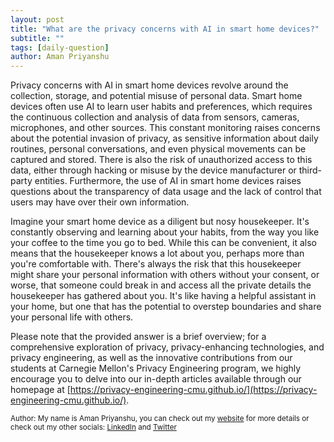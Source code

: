 ```yaml
---
layout: post
title: "What are the privacy concerns with AI in smart home devices?"
subtitle: ""
tags: [daily-question]
author: Aman Priyanshu
---
```


Privacy concerns with AI in smart home devices revolve around the collection, storage, and potential misuse of personal data. Smart home devices often use AI to learn user habits and preferences, which requires the continuous collection and analysis of data from sensors, cameras, microphones, and other sources. This constant monitoring raises concerns about the potential invasion of privacy, as sensitive information about daily routines, personal conversations, and even physical movements can be captured and stored. There is also the risk of unauthorized access to this data, either through hacking or misuse by the device manufacturer or third-party entities. Furthermore, the use of AI in smart home devices raises questions about the transparency of data usage and the lack of control that users may have over their own information.

Imagine your smart home device as a diligent but nosy housekeeper. It's constantly observing and learning about your habits, from the way you like your coffee to the time you go to bed. While this can be convenient, it also means that the housekeeper knows a lot about you, perhaps more than you're comfortable with. There's always the risk that this housekeeper might share your personal information with others without your consent, or worse, that someone could break in and access all the private details the housekeeper has gathered about you. It's like having a helpful assistant in your home, but one that has the potential to overstep boundaries and share your personal life with others.

Please note that the provided answer is a brief overview; for a comprehensive exploration of privacy, privacy-enhancing technologies, and privacy engineering, as well as the innovative contributions from our students at Carnegie Mellon's Privacy Engineering program, we highly encourage you to delve into our in-depth articles available through our homepage at [https://privacy-engineering-cmu.github.io/](https://privacy-engineering-cmu.github.io/).

<small>Author: My name is Aman Priyanshu, you can check out my [website](https://amanpriyanshu.github.io/) for more details or check out my other socials: [LinkedIn](https://www.linkedin.com/in/aman-priyanshu/) and [Twitter](https://twitter.com/AmanPriyanshu6)</small>
